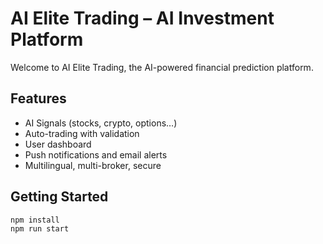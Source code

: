 # AI Elite Trading – AI Investment Platform

Welcome to AI Elite Trading, the AI-powered financial prediction platform.

## Features
- AI Signals (stocks, crypto, options…)
- Auto-trading with validation
- User dashboard
- Push notifications and email alerts
- Multilingual, multi-broker, secure

## Getting Started
```bash
npm install
npm run start
```